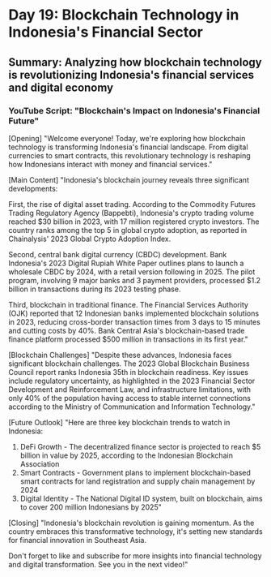 # Day 19: Blockchain Technology in Indonesia's Financial Sector
## Summary: Analyzing how blockchain technology is revolutionizing Indonesia's financial services and digital economy

### YouTube Script: "Blockchain's Impact on Indonesia's Financial Future"

[Opening]
"Welcome everyone! Today, we're exploring how blockchain technology is transforming Indonesia's financial landscape. From digital currencies to smart contracts, this revolutionary technology is reshaping how Indonesians interact with money and financial services."

[Main Content]
"Indonesia's blockchain journey reveals three significant developments:

First, the rise of digital asset trading. According to the Commodity Futures Trading Regulatory Agency (Bappebti), Indonesia's crypto trading volume reached $30 billion in 2023, with 17 million registered crypto investors. The country ranks among the top 5 in global crypto adoption, as reported in Chainalysis' 2023 Global Crypto Adoption Index.

Second, central bank digital currency (CBDC) development. Bank Indonesia's 2023 Digital Rupiah White Paper outlines plans to launch a wholesale CBDC by 2024, with a retail version following in 2025. The pilot program, involving 9 major banks and 3 payment providers, processed $1.2 billion in transactions during its 2023 testing phase.

Third, blockchain in traditional finance. The Financial Services Authority (OJK) reported that 12 Indonesian banks implemented blockchain solutions in 2023, reducing cross-border transaction times from 3 days to 15 minutes and cutting costs by 40%. Bank Central Asia's blockchain-based trade finance platform processed $500 million in transactions in its first year."

[Blockchain Challenges]
"Despite these advances, Indonesia faces significant blockchain challenges. The 2023 Global Blockchain Business Council report ranks Indonesia 35th in blockchain readiness. Key issues include regulatory uncertainty, as highlighted in the 2023 Financial Sector Development and Reinforcement Law, and infrastructure limitations, with only 40% of the population having access to stable internet connections according to the Ministry of Communication and Information Technology."

[Future Outlook]
"Here are three key blockchain trends to watch in Indonesia:

1. DeFi Growth - The decentralized finance sector is projected to reach $5 billion in value by 2025, according to the Indonesian Blockchain Association
2. Smart Contracts - Government plans to implement blockchain-based smart contracts for land registration and supply chain management by 2024
3. Digital Identity - The National Digital ID system, built on blockchain, aims to cover 200 million Indonesians by 2025"

[Closing]
"Indonesia's blockchain revolution is gaining momentum. As the country embraces this transformative technology, it's setting new standards for financial innovation in Southeast Asia.

Don't forget to like and subscribe for more insights into financial technology and digital transformation. See you in the next video!" 
